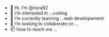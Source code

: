 - 👋 Hi, I’m @nura92
- 👀 I’m interested in ...coding
- 🌱 I’m currently learning ...web developement
- 💞️ I’m looking to collaborate on ...
- 📫 How to reach me ...

<!---
nura92/nura92 is a ✨ special ✨ repository because its `README.md` (this file) appears on your GitHub profile.
You can click the Preview link to take a look at your changes.
--->

